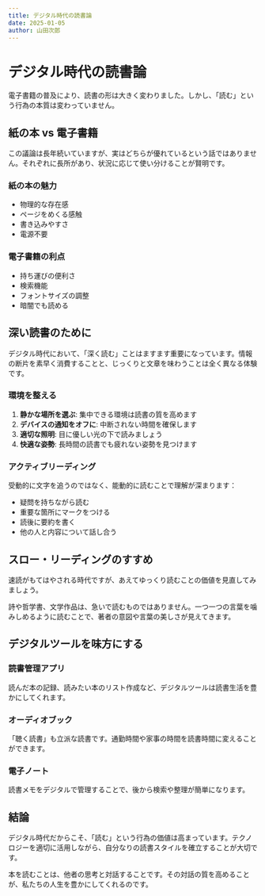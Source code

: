```yaml
---
title: デジタル時代の読書論
date: 2025-01-05
author: 山田次郎
---
```


# デジタル時代の読書論

電子書籍の普及により、読書の形は大きく変わりました。しかし、「読む」という行為の本質は変わっていません。

## 紙の本 vs 電子書籍

この議論は長年続いていますが、実はどちらが優れているという話ではありません。それぞれに長所があり、状況に応じて使い分けることが賢明です。

### 紙の本の魅力
- 物理的な存在感
- ページをめくる感触
- 書き込みやすさ
- 電源不要

### 電子書籍の利点
- 持ち運びの便利さ
- 検索機能
- フォントサイズの調整
- 暗闇でも読める

## 深い読書のために

デジタル時代において、「深く読む」ことはますます重要になっています。情報の断片を素早く消費することと、じっくりと文章を味わうことは全く異なる体験です。

### 環境を整える

1. **静かな場所を選ぶ**: 集中できる環境は読書の質を高めます
2. **デバイスの通知をオフに**: 中断されない時間を確保します
3. **適切な照明**: 目に優しい光の下で読みましょう
4. **快適な姿勢**: 長時間の読書でも疲れない姿勢を見つけます

### アクティブリーディング

受動的に文字を追うのではなく、能動的に読むことで理解が深まります：

- 疑問を持ちながら読む
- 重要な箇所にマークをつける
- 読後に要約を書く
- 他の人と内容について話し合う

## スロー・リーディングのすすめ

速読がもてはやされる時代ですが、あえてゆっくり読むことの価値を見直してみましょう。

詩や哲学書、文学作品は、急いで読むものではありません。一つ一つの言葉を噛みしめるように読むことで、著者の意図や言葉の美しさが見えてきます。

## デジタルツールを味方にする

### 読書管理アプリ
読んだ本の記録、読みたい本のリスト作成など、デジタルツールは読書生活を豊かにしてくれます。

### オーディオブック
「聴く読書」も立派な読書です。通勤時間や家事の時間を読書時間に変えることができます。

### 電子ノート
読書メモをデジタルで管理することで、後から検索や整理が簡単になります。

## 結論

デジタル時代だからこそ、「読む」という行為の価値は高まっています。テクノロジーを適切に活用しながら、自分なりの読書スタイルを確立することが大切です。

本を読むことは、他者の思考と対話することです。その対話の質を高めることが、私たちの人生を豊かにしてくれるのです。